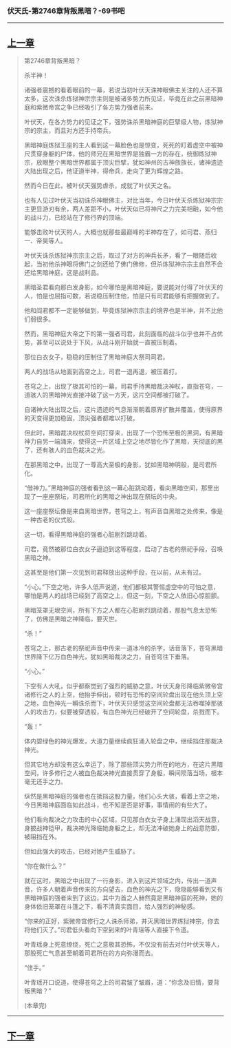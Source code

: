 ### 伏天氏-第2746章背叛黑暗？-69书吧

--------
[上一章](./35ed4c29f20102cbaf849189be03782e.md)
--------


>
>
>
>第2746章背叛黑暗？
>
>杀半神！
>
>诸强者震撼的看着眼前的一幕，若说当初叶伏天诛神眼佛主关注的人还不算太多，这次诛杀炼狱神宗宗主则是被诸多势力所见证，毕竟在此之前黑暗神庭和紫微帝宫之争已经吸引了各方势力强者前来。
>
>叶伏天，在各方势力的见证之下，强势诛杀黑暗神庭的巨擘级人物，炼狱神宗的宗主，而且对方还手持帝兵。
>
>黑暗神庭炼狱王座的主人看到这一幕脸色也是惊变，死死的盯着虚空中被神尺贯穿身躯的尸体，他的师兄在黑暗世界是独霸一方的存在，统御炼狱神宗，放眼整个黑暗世界都属于顶尖巨擘，犹如神州的古神族族长，诸神遗迹大陆出现之后，他证道半神，得帝兵，走向了更为辉煌之路。
>
>然而今日在此，被叶伏天强势虐杀，成就了叶伏天之名。
>
>也有人见过叶伏天当初诛杀神眼佛主，对比当年，今日叶伏天杀炼狱神宗宗主更显游刃有余，两人差距不小，叶伏天似已将神尺之力完美相融，如今他的战斗力，已经站在了修行界的顶端。
>
>能够击败叶伏天的人，大概也就那些最巅峰的半神存在了，如司君、燕归一、帝昊等人。
>
>叶伏天诛杀炼狱神宗宗主之后，取过了对方的神兵长矛，看了一眼随后收起，当初他杀神眼将佛门之剑还给了佛门佛修，但杀炼狱神宗宗主自然不会还给黑暗神庭，这是战利品。
>
>黑暗圣君看向那白发身影，如今哪怕是黑暗神庭，要说能对付得了叶伏天的人，怕是也屈指可数，若说稳压制住他，怕是只有司君能够有把握做到了。
>
>他和阎君都不一定能够做到，毕竟炼狱神宗宗主的境界也是半神，并不比他们弱很多。
>
>然而，黑暗神庭大帝之下的第一强者司君，此刻面临的战斗似乎也并不占优势，甚至可以说处于下风，从战斗刚开始就一直被压制着。
>
>那位白衣女子，稳稳的压制住了黑暗神庭大祭司司君。
>
>两人的战场从地面到高空之上，司君一退再退，被压着打。
>
>苍穹之上，出现了极其可怕的一幕，司君手持黑暗裁决神杖，直指苍穹，一道骇人的黑暗神光直接冲破了这一方天，这片空间都被打破了。
>
>自诸神大陆出现之后，这片遗迹的气息渐渐朝着原界扩散并覆盖，使得原界的天变得更加稳固，顶尖强者都难以打破。
>
>但此时，黑暗裁决权杖将空间打穿来，出现了一个恐怖至极的黑洞，有黑暗神力自另一端涌来，使得这一片区域上空之地尽皆化作了黑暗，天彻底的黑了，还有骇人的血色裁决之光。
>
>在那黑暗之中，出现了一尊高大至极的身影，犹如黑暗神明般，是司君所化。
>
>“借神力。”黑暗神庭的强者看到这一幕心脏跳动着，看向黑暗空间，那里出现了一座座祭坛，司君所化的黑暗之神出现在祭坛的中央。
>
>这一座座祭坛像是来自黑暗世界，苍穹之上，有声音自黑暗之处传来，像是一种古老的仪式般。
>
>这一切，看得黑暗神庭的强者心脏剧烈跳动着。
>
>司君，竟然被那位白衣女子逼迫到这等程度，启动了古老的祭祀手段，召唤黑暗之神。
>
>这甚至是他们第一次见到司君释放出这种手段，在以前，从未有过。
>
>“小心。”下空之地，许多人低声说道，他们都极其警惕虚空中的可怕之意，哪怕是两人的战场已经到了高空之上，但这一刻，下空之人依旧心惊胆颤。
>
>黑暗笼罩无垠空间，所有下方之人都在心脏剧烈跳动着，那股气息太恐怖了，仿佛是黑暗之神降临，要灭世。
>
>“杀！”
>
>苍穹之上，那古老的祭祀声音中传来一道冰冷的杀字，话音落下，苍穹黑暗世界降下亿万血色神光，犹如黑暗裁决之力，自苍穹往下垂落。
>
>“小心。”
>
>下空有人大吼，似乎都察觉到了强烈的威胁之意，叶伏天身形降临紫微帝宫诸修行之人的上空，他抬手伸出，顿时有恐怖的空间轮盘出现在他头顶上空之地，血色神光一瞬诛杀而下，叶伏天只感觉这空间轮盘都无法吞噬掉那骇人的攻击力，似要被穿透般，有血色神光已经破开了空间轮盘，杀戮而下。
>
>“轰！”
>
>体内碧绿色的神光爆发，大道力量继续疯狂涌入轮盘之中，继续挡住那裁决神光。
>
>但其它地方却没有这么幸运了，除了那些顶尖势力所在的地方，在这片黑暗空间，许多修行之人被血色裁决神光直接贯穿了身躯，瞬间陨落当场，根本毫无还手之力。
>
>纵然是黑暗神庭的强者也在抵挡这股力量，他们心头大骇，看着上空之地，今日黑暗神庭面临如此战斗，也不知是否是好事，事情闹的有些大了。
>
>他们看向裁决之力攻击的中心区域，只见那白衣女子身上涌现出滔天战意，身披战神铠甲，裁决神光降临她身躯之上，却无法冲破她身上的战意防御，被阻挡在外。
>
>但如此强大的攻击，已经对她产生威胁了。
>
>“你在做什么？”
>
>就在这时，黑暗之中出现了一行身影，进入到这片领域之内，传出一道声音，许多人朝着声音传来的方向望去，血色的神光之下，隐隐能够看到又有黑暗神庭的强者来到了这边，其中为首之人赫然竟是黑暗神庭的死神，她的身体依旧笼罩在斗篷之下，看不清真实面目，给人强烈的神秘感。
>
>“你来的正好，紫微帝宫修行之人诛杀师弟，并灭黑暗世界炼狱神宗，你去将他们灭了。”司君低头看向下空到来的叶青瑶等人直接下令道。
>
>叶青瑶身上死意缭绕，死亡之意极其恐怖，不仅没有前去对付叶伏天等人，那股死亡气息甚至朝着司君所在的方向弥漫而去。
>
>“住手。”
>
>叶青瑶开口说道，使得苍穹之上的司君皱了皱眉，道：“你念及旧情，要背叛黑暗？”
>
>(本章完)
>
>

--------
[下一章](./26560a524ac3945ce6ca2d5ab6d2c5de.md)
--------
